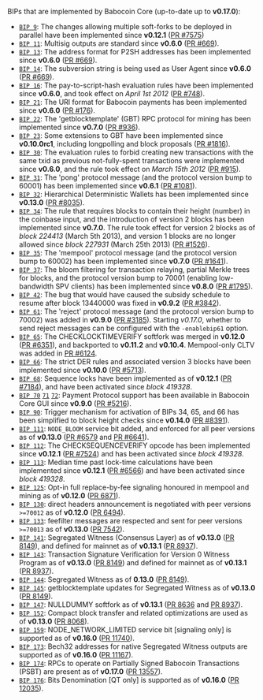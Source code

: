 BIPs that are implemented by Babocoin Core (up-to-date up to **v0.17.0**):

* [`BIP 9`](https://github.com/babocoin/bips/blob/master/bip-0009.mediawiki): The changes allowing multiple soft-forks to be deployed in parallel have been implemented since **v0.12.1**  ([PR #7575](https://github.com/babocoin/babocoin/pull/7575))
* [`BIP 11`](https://github.com/babocoin/bips/blob/master/bip-0011.mediawiki): Multisig outputs are standard since **v0.6.0** ([PR #669](https://github.com/babocoin/babocoin/pull/669)).
* [`BIP 13`](https://github.com/babocoin/bips/blob/master/bip-0013.mediawiki): The address format for P2SH addresses has been implemented since **v0.6.0** ([PR #669](https://github.com/babocoin/babocoin/pull/669)).
* [`BIP 14`](https://github.com/babocoin/bips/blob/master/bip-0014.mediawiki): The subversion string is being used as User Agent since **v0.6.0** ([PR #669](https://github.com/babocoin/babocoin/pull/669)).
* [`BIP 16`](https://github.com/babocoin/bips/blob/master/bip-0016.mediawiki): The pay-to-script-hash evaluation rules have been implemented since **v0.6.0**, and took effect on *April 1st 2012* ([PR #748](https://github.com/babocoin/babocoin/pull/748)).
* [`BIP 21`](https://github.com/babocoin/bips/blob/master/bip-0021.mediawiki): The URI format for Babocoin payments has been implemented since **v0.6.0** ([PR #176](https://github.com/babocoin/babocoin/pull/176)).
* [`BIP 22`](https://github.com/babocoin/bips/blob/master/bip-0022.mediawiki): The 'getblocktemplate' (GBT) RPC protocol for mining has been implemented since **v0.7.0** ([PR #936](https://github.com/babocoin/babocoin/pull/936)).
* [`BIP 23`](https://github.com/babocoin/bips/blob/master/bip-0023.mediawiki): Some extensions to GBT have been implemented since **v0.10.0rc1**, including longpolling and block proposals ([PR #1816](https://github.com/babocoin/babocoin/pull/1816)).
* [`BIP 30`](https://github.com/babocoin/bips/blob/master/bip-0030.mediawiki): The evaluation rules to forbid creating new transactions with the same txid as previous not-fully-spent transactions were implemented since **v0.6.0**, and the rule took effect on *March 15th 2012* ([PR #915](https://github.com/babocoin/babocoin/pull/915)).
* [`BIP 31`](https://github.com/babocoin/bips/blob/master/bip-0031.mediawiki): The 'pong' protocol message (and the protocol version bump to 60001) has been implemented since **v0.6.1** ([PR #1081](https://github.com/babocoin/babocoin/pull/1081)).
* [`BIP 32`](https://github.com/babocoin/bips/blob/master/bip-0032.mediawiki): Hierarchical Deterministic Wallets has been implemented since **v0.13.0** ([PR #8035](https://github.com/babocoin/babocoin/pull/8035)).
* [`BIP 34`](https://github.com/babocoin/bips/blob/master/bip-0034.mediawiki): The rule that requires blocks to contain their height (number) in the coinbase input, and the introduction of version 2 blocks has been implemented since **v0.7.0**. The rule took effect for version 2 blocks as of *block 224413* (March 5th 2013), and version 1 blocks are no longer allowed since *block 227931* (March 25th 2013) ([PR #1526](https://github.com/babocoin/babocoin/pull/1526)).
* [`BIP 35`](https://github.com/babocoin/bips/blob/master/bip-0035.mediawiki): The 'mempool' protocol message (and the protocol version bump to 60002) has been implemented since **v0.7.0** ([PR #1641](https://github.com/babocoin/babocoin/pull/1641)).
* [`BIP 37`](https://github.com/babocoin/bips/blob/master/bip-0037.mediawiki): The bloom filtering for transaction relaying, partial Merkle trees for blocks, and the protocol version bump to 70001 (enabling low-bandwidth SPV clients) has been implemented since **v0.8.0** ([PR #1795](https://github.com/babocoin/babocoin/pull/1795)).
* [`BIP 42`](https://github.com/babocoin/bips/blob/master/bip-0042.mediawiki): The bug that would have caused the subsidy schedule to resume after block 13440000 was fixed in **v0.9.2** ([PR #3842](https://github.com/babocoin/babocoin/pull/3842)).
* [`BIP 61`](https://github.com/babocoin/bips/blob/master/bip-0061.mediawiki): The 'reject' protocol message (and the protocol version bump to 70002) was added in **v0.9.0** ([PR #3185](https://github.com/babocoin/babocoin/pull/3185)). Starting *v0.17.0*, whether to send reject messages can be configured with the `-enablebip61` option.
* [`BIP 65`](https://github.com/babocoin/bips/blob/master/bip-0065.mediawiki): The CHECKLOCKTIMEVERIFY softfork was merged in **v0.12.0** ([PR #6351](https://github.com/babocoin/babocoin/pull/6351)), and backported to **v0.11.2** and **v0.10.4**. Mempool-only CLTV was added in [PR #6124](https://github.com/babocoin/babocoin/pull/6124).
* [`BIP 66`](https://github.com/babocoin/bips/blob/master/bip-0066.mediawiki): The strict DER rules and associated version 3 blocks have been implemented since **v0.10.0** ([PR #5713](https://github.com/babocoin/babocoin/pull/5713)).
* [`BIP 68`](https://github.com/babocoin/bips/blob/master/bip-0068.mediawiki): Sequence locks have been implemented as of **v0.12.1**  ([PR #7184](https://github.com/babocoin/babocoin/pull/7184)), and have been activated since *block 419328*.
* [`BIP 70`](https://github.com/babocoin/bips/blob/master/bip-0070.mediawiki) [`71`](https://github.com/babocoin/bips/blob/master/bip-0071.mediawiki) [`72`](https://github.com/babocoin/bips/blob/master/bip-0072.mediawiki): Payment Protocol support has been available in Babocoin Core GUI since **v0.9.0** ([PR #5216](https://github.com/babocoin/babocoin/pull/5216)).
* [`BIP 90`](https://github.com/babocoin/bips/blob/master/bip-0090.mediawiki): Trigger mechanism for activation of BIPs 34, 65, and 66 has been simplified to block height checks since **v0.14.0** ([PR #8391](https://github.com/babocoin/babocoin/pull/8391)).
* [`BIP 111`](https://github.com/babocoin/bips/blob/master/bip-0111.mediawiki): `NODE_BLOOM` service bit added, and enforced for all peer versions as of **v0.13.0** ([PR #6579](https://github.com/babocoin/babocoin/pull/6579) and [PR #6641](https://github.com/babocoin/babocoin/pull/6641)).
* [`BIP 112`](https://github.com/babocoin/bips/blob/master/bip-0112.mediawiki): The CHECKSEQUENCEVERIFY opcode has been implemented since **v0.12.1** ([PR #7524](https://github.com/babocoin/babocoin/pull/7524)) and has been activated since *block 419328*.
* [`BIP 113`](https://github.com/babocoin/bips/blob/master/bip-0113.mediawiki): Median time past lock-time calculations have been implemented since **v0.12.1** ([PR #6566](https://github.com/babocoin/babocoin/pull/6566)) and have been activated since *block 419328*.
* [`BIP 125`](https://github.com/babocoin/bips/blob/master/bip-0125.mediawiki): Opt-in full replace-by-fee signaling honoured in mempool and mining as of **v0.12.0** ([PR 6871](https://github.com/babocoin/babocoin/pull/6871)).
* [`BIP 130`](https://github.com/babocoin/bips/blob/master/bip-0130.mediawiki): direct headers announcement is negotiated with peer versions `>=70012` as of **v0.12.0** ([PR 6494](https://github.com/babocoin/babocoin/pull/6494)).
* [`BIP 133`](https://github.com/babocoin/bips/blob/master/bip-0133.mediawiki): feefilter messages are respected and sent for peer versions `>=70013` as of **v0.13.0** ([PR 7542](https://github.com/babocoin/babocoin/pull/7542)).
* [`BIP 141`](https://github.com/babocoin/bips/blob/master/bip-0141.mediawiki): Segregated Witness (Consensus Layer) as of **v0.13.0** ([PR 8149](https://github.com/babocoin/babocoin/pull/8149)), and defined for mainnet as of **v0.13.1** ([PR 8937](https://github.com/babocoin/babocoin/pull/8937)).
* [`BIP 143`](https://github.com/babocoin/bips/blob/master/bip-0143.mediawiki): Transaction Signature Verification for Version 0 Witness Program as of **v0.13.0** ([PR 8149](https://github.com/babocoin/babocoin/pull/8149)) and defined for mainnet as of **v0.13.1** ([PR 8937](https://github.com/babocoin/babocoin/pull/8937)).
* [`BIP 144`](https://github.com/babocoin/bips/blob/master/bip-0144.mediawiki): Segregated Witness as of **0.13.0** ([PR 8149](https://github.com/babocoin/babocoin/pull/8149)).
* [`BIP 145`](https://github.com/babocoin/bips/blob/master/bip-0145.mediawiki): getblocktemplate updates for Segregated Witness as of **v0.13.0** ([PR 8149](https://github.com/babocoin/babocoin/pull/8149)).
* [`BIP 147`](https://github.com/babocoin/bips/blob/master/bip-0147.mediawiki): NULLDUMMY softfork as of **v0.13.1** ([PR 8636](https://github.com/babocoin/babocoin/pull/8636) and [PR 8937](https://github.com/babocoin/babocoin/pull/8937)).
* [`BIP 152`](https://github.com/babocoin/bips/blob/master/bip-0152.mediawiki): Compact block transfer and related optimizations are used as of **v0.13.0** ([PR 8068](https://github.com/babocoin/babocoin/pull/8068)).
* [`BIP 159`](https://github.com/babocoin/bips/blob/master/bip-0159.mediawiki): NODE_NETWORK_LIMITED service bit [signaling only] is supported as of **v0.16.0** ([PR 11740](https://github.com/babocoin/babocoin/pull/11740)).
* [`BIP 173`](https://github.com/babocoin/bips/blob/master/bip-0173.mediawiki): Bech32 addresses for native Segregated Witness outputs are supported as of **v0.16.0** ([PR 11167](https://github.com/babocoin/babocoin/pull/11167)).
* [`BIP 174`](https://github.com/babocoin/bips/blob/master/bip-0174.mediawiki): RPCs to operate on Partially Signed Babocoin Transactions (PSBT) are present as of **v0.17.0** ([PR 13557](https://github.com/babocoin/babocoin/pull/13557)).
* [`BIP 176`](https://github.com/babocoin/bips/blob/master/bip-0176.mediawiki): Bits Denomination [QT only] is supported as of **v0.16.0** ([PR 12035](https://github.com/babocoin/babocoin/pull/12035)).
